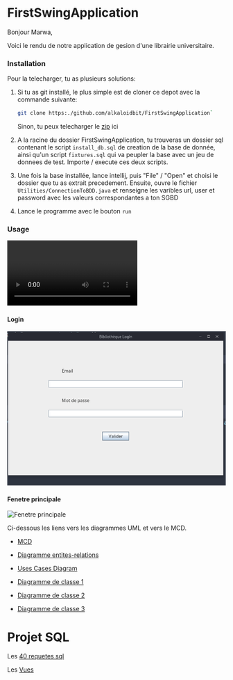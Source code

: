 # FirstSwingApplication

Bonjour Marwa,

Voici le rendu de notre application de gesion d'une librairie universitaire.

### Installation

Pour la telecharger, tu as plusieurs solutions:

1. Si tu as git installé, le plus simple est de cloner ce depot avec la commande suivante:
    ```sh
    git clone https:./github.com/alkaloidbit/FirstSwingApplication`
    ```

    Sinon, tu peux telecharger le [zip](https://https://github.com/alkaloidbit/FirstSwingApplication/archive/refs/heads/main.zip) ici


2. A la racine du dossier FirstSwingApplication, tu trouveras un dossier sql contenant le script `install_db.sql` de creation de la base de donnée, ainsi qu'un script `fixtures.sql` qui va peupler la base avec un jeu de donnees de test. Importe / execute ces deux scripts.

3. Une fois la base installée, lance intellij, puis "File" / "Open" et choisi le
   dossier que tu as extrait precedement. Ensuite, ouvre le fichier `Utilities/ConnectionToBDD.java` et renseigne les varibles url, user et password avec les valeurs correspondantes a ton SGBD

4. Lance le programme avec le bouton `run`
### Usage

![Video presentation](https://github.com/alkaloidbit/FirstSwingApplication/blob/main/docs/login.webm)


#### Login
![Login page](https://github.com/alkaloidbit/FirstSwingApplication/blob/main/docs/FirstSwingApp_Login.png)

#### Fenetre principale
![Fenetre
principale](https://github.com/alkaloidbit/FirstSwingApplication/blob/main/docs/FirstSwingApp_Main.png)

Ci-dessous les liens vers les diagrammes UML et vers le MCD.

- [MCD](https://github.com/alkaloidbit/FirstSwingApplication/blob/main/docs/mocodo_notebook/sandbox.svg)

- [Diagramme entites-relations](https://github.com/alkaloidbit/FirstSwingApplication/blob/main/docs/diagrams/Le%20mod%C3%A8le%20relationnel%20de%20la%20base%20de%20donn%C3%A9es.pdf)

- [Uses Cases Diagram](https://github.com/alkaloidbit/FirstSwingApplication/blob/main/docs/diagrams/Projet_bibli_CU_V2.drawio.png)

- [Diagramme de classe 1](https://github.com/alkaloidbit/FirstSwingApplication/blob/main/docs/diagrams/Diagramme%20de%20classes%201.pdf)

- [Diagramme de classe 2](https://github.com/alkaloidbit/FirstSwingApplication/blob/main/docs/diagrams/Diagramme%20de%20classes%202.pdf)

- [Diagramme de classe 3](https://github.com/alkaloidbit/FirstSwingApplication/blob/main/docs/diagrams/Diagramme%20de%20classes%203.pdf)

# Projet SQL

Les [40 requetes sql](https://github.com/alkaloidbit/FirstSwingApplication/blob/main/sql/fourtyqueries.sql)

Les [Vues](https://github.com/alkaloidbit/FirstSwingApplication/blob/main/sql/vues.sql)
